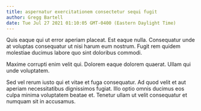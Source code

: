 ```yaml
---
title: aspernatur exercitationem consectetur sequi fugit
author: Gregg Bartell
date: Tue Jul 27 2021 01:10:05 GMT-0400 (Eastern Daylight Time)
---
```

Quis eaque qui ut error aperiam placeat. Est eaque nulla. Consequatur unde at voluptas consequatur ut nisi harum eum nostrum. Fugit rem quidem molestiae ducimus labore quo sint doloribus commodi.

 Maxime corrupti enim velit qui. Dolorem eaque dolorem quaerat. Ullam qui unde voluptatem.

 Sed vel rerum iusto qui et vitae et fuga consequatur. Ad quod velit et aut aperiam necessitatibus dignissimos fugiat. Illo optio omnis ducimus eos culpa minima voluptatem beatae et. Tenetur ullam ut velit consequatur et numquam sit in accusamus.